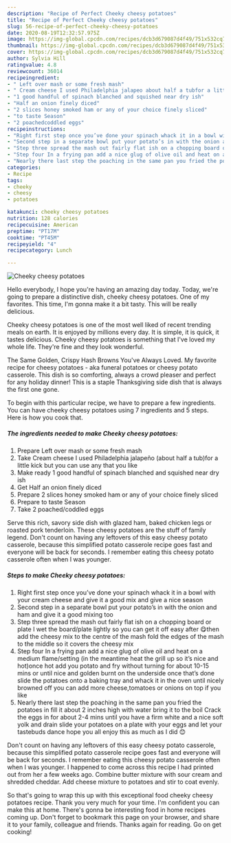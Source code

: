 ```yaml
---
description: "Recipe of Perfect Cheeky cheesy potatoes"
title: "Recipe of Perfect Cheeky cheesy potatoes"
slug: 56-recipe-of-perfect-cheeky-cheesy-potatoes
date: 2020-08-19T12:32:57.975Z
image: https://img-global.cpcdn.com/recipes/dcb3d679087d4f49/751x532cq70/cheeky-cheesy-potatoes-recipe-main-photo.jpg
thumbnail: https://img-global.cpcdn.com/recipes/dcb3d679087d4f49/751x532cq70/cheeky-cheesy-potatoes-recipe-main-photo.jpg
cover: https://img-global.cpcdn.com/recipes/dcb3d679087d4f49/751x532cq70/cheeky-cheesy-potatoes-recipe-main-photo.jpg
author: Sylvia Hill
ratingvalue: 4.8
reviewcount: 36014
recipeingredient:
- " Left over mash or some fresh mash"
- " Cream cheese I used Philadelphia jalapeo about half a tubfor a little kick but you can use any that you like"
- "1 good handful of spinach blanched and squished near dry ish"
- "Half an onion finely diced"
- "2 slices honey smoked ham or any of your choice finely sliced"
- "to taste Season"
- "2 poachedcoddled eggs"
recipeinstructions:
- "Right first step once you’ve done your spinach whack it in a bowl with your cream cheese and give it a good mix and give a nice season"
- "Second step in a separate bowl put your potato’s in with the onion and ham and give it a good mixing too"
- "Step three spread the mash out fairly flat ish on a chopping board or plate I wet the board/plate lightly so you can get it off easy after 😋then add the cheesy mix to the centre of the mash fold the edges of the mash to the middle so it covers the cheesy mix"
- "Step four In a frying pan add a nice glug of olive oil and heat on a medium flame/setting (in the meantime heat the grill up so it’s nice and hot)once hot add you potato and fry without turning for about 10-15 mins or until nice and golden burnt on the underside once that’s done slide the potatoes onto a baking tray and whack it in the oven until nicely browned off you can add more cheese,tomatoes or onions on top if you like"
- "Nearly there last step the poaching in the same pan you fried the potatoes in fill it about 2 inches high with water bring it to the boil Crack the eggs in for about 2-4 mins until you have a firm white and a nice soft yolk and drain slide your potatoes on a plate with your eggs and let your tastebuds dance hope you all enjoy this as much as I did 😊"
categories:
- Recipe
tags:
- cheeky
- cheesy
- potatoes

katakunci: cheeky cheesy potatoes 
nutrition: 128 calories
recipecuisine: American
preptime: "PT17M"
cooktime: "PT45M"
recipeyield: "4"
recipecategory: Lunch

---
```



![Cheeky cheesy potatoes](https://img-global.cpcdn.com/recipes/dcb3d679087d4f49/751x532cq70/cheeky-cheesy-potatoes-recipe-main-photo.jpg)

Hello everybody, I hope you're having an amazing day today. Today, we're going to prepare a distinctive dish, cheeky cheesy potatoes. One of my favorites. This time, I'm gonna make it a bit tasty. This will be really delicious.

Cheeky cheesy potatoes is one of the most well liked of recent trending meals on earth. It is enjoyed by millions every day. It is simple, it is quick, it tastes delicious. Cheeky cheesy potatoes is something that I've loved my whole life. They're fine and they look wonderful.

The Same Golden, Crispy Hash Browns You&#39;ve Always Loved. My favorite recipe for cheesy potatoes - aka funeral potatoes or cheesy potato casserole. This dish is so comforting, always a crowd pleaser and perfect for any holiday dinner! This is a staple Thanksgiving side dish that is always the first one gone.


To begin with this particular recipe, we have to prepare a few ingredients. You can have cheeky cheesy potatoes using 7 ingredients and 5 steps. Here is how you cook that.

<!--inarticleads1-->

##### The ingredients needed to make Cheeky cheesy potatoes:

1. Prepare  Left over mash or some fresh mash
1. Take  Cream cheese I used Philadelphia jalapeño (about half a tub)for a little kick but you can use any that you like
1. Make ready 1 good handful of spinach blanched and squished near dry ish
1. Get Half an onion finely diced
1. Prepare 2 slices honey smoked ham or any of your choice finely sliced
1. Prepare to taste Season
1. Take 2 poached/coddled eggs


Serve this rich, savory side dish with glazed ham, baked chicken legs or roasted pork tenderloin. These cheesy potatoes are the stuff of family legend. Don&#39;t count on having any leftovers of this easy cheesy potato casserole, because this simplified potato casserole recipe goes fast and everyone will be back for seconds. I remember eating this cheesy potato casserole often when I was younger. 

<!--inarticleads2-->

##### Steps to make Cheeky cheesy potatoes:

1. Right first step once you’ve done your spinach whack it in a bowl with your cream cheese and give it a good mix and give a nice season
1. Second step in a separate bowl put your potato’s in with the onion and ham and give it a good mixing too
1. Step three spread the mash out fairly flat ish on a chopping board or plate I wet the board/plate lightly so you can get it off easy after 😋then add the cheesy mix to the centre of the mash fold the edges of the mash to the middle so it covers the cheesy mix
1. Step four In a frying pan add a nice glug of olive oil and heat on a medium flame/setting (in the meantime heat the grill up so it’s nice and hot)once hot add you potato and fry without turning for about 10-15 mins or until nice and golden burnt on the underside once that’s done slide the potatoes onto a baking tray and whack it in the oven until nicely browned off you can add more cheese,tomatoes or onions on top if you like
1. Nearly there last step the poaching in the same pan you fried the potatoes in fill it about 2 inches high with water bring it to the boil Crack the eggs in for about 2-4 mins until you have a firm white and a nice soft yolk and drain slide your potatoes on a plate with your eggs and let your tastebuds dance hope you all enjoy this as much as I did 😊


Don&#39;t count on having any leftovers of this easy cheesy potato casserole, because this simplified potato casserole recipe goes fast and everyone will be back for seconds. I remember eating this cheesy potato casserole often when I was younger. I happened to come across this recipe I had printed out from her a few weeks ago. Combine butter mixture with sour cream and shredded cheddar. Add cheese mixture to potatoes and stir to coat evenly. 

So that's going to wrap this up with this exceptional food cheeky cheesy potatoes recipe. Thank you very much for your time. I'm confident you can make this at home. There's gonna be interesting food in home recipes coming up. Don't forget to bookmark this page on your browser, and share it to your family, colleague and friends. Thanks again for reading. Go on get cooking!
